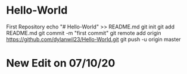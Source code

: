 # Hello-World
First Repository
echo "# Hello-World" >> README.md
git init
git add README.md
git commit -m "first commit"
git remote add origin https://github.com/dylanwil23/Hello-World.git
git push -u origin master

# New Edit on 07/10/20
